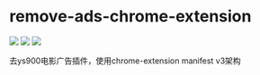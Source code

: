 # remove-ads-chrome-extension

![](https://img.shields.io/static/v1?label=version&message=v1.0.0&color=yellow&style=social&logo=appveyor)
![](https://img.shields.io/badge/manifest%E7%89%88%E6%9C%AC-v3-red)
![](https://img.shields.io/badge/%E6%94%AF%E6%8C%81%E6%B5%8F%E8%A7%88%E5%99%A8-chrome-green)

去ys900电影广告插件，使用chrome-extension manifest v3架构
